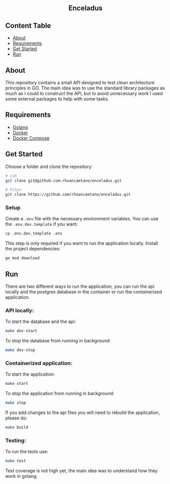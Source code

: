 <br />
<p align="center">
  <h2 align="center">Enceladus</h3>
</p>

<!-- CONTENT TABLE -->

## Content Table

- [About](#about)
- [Requirements](#requirements)
- [Get Started](#get-started)
- [Run](#run)

<!-- ABOUT -->

## About

This repository contains a small API designed to test clean architecture principles in GO. The main idea was to use the standard library packages as much as I could to construct the API, but to avoid unnecessary work I used some external packages to help with some tasks.

<!-- REQUIREMENTS -->

## Requirements

* [Golang](https://go.dev/dl/)
* [Docker](https://docs.docker.com/get-docker/)
* [Docker Compose](https://docs.docker.com/compose/install/)

<!-- GET STARTED -->

## Get Started

Choose a folder and clone the repository:

```sh
# ssh
git clone git@github.com:rhuancaetano/enceladus.git

# https
git clone https://github.com/rhuancaetano/enceladus.git
```

<!-- SETUP -->

### Setup

Create a `.env` file with the necessary environment variables. You can use the `.env.dev.template` if you want:

```sh
cp .env.dev.template .env
```

This step is only required if you want to run the application locally. Install the project dependencies:

```sh
go mod download
```

<!-- RUN -->

## Run

There are two different ways to run the application, you can run the api locally and the postgres database in the container or run the containerized application.

### API locally:

To start the database and the api:

```sh
make dev-start
```

To stop the database from running in background:

```sh
make dev-stop
```

### Containerized application:

To start the application:

```sh
make start
```

To stop the application from running in background:

```sh
make stop
```

If you add changes to the api files you will need to rebuild the application, please do:

```sh
make build
```

### Testing:

To run the tests use:

```sh
make test
```

Test coverage is not high yet, the main idea was to understand how they work in golang.

